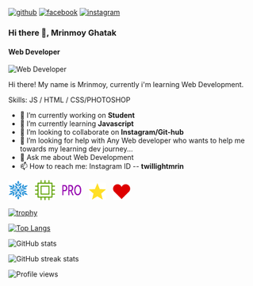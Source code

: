 [<img src='https://cdn.jsdelivr.net/npm/simple-icons@3.0.1/icons/github.svg' alt='github' height='40'>](https://github.com/MrinmoyGhatak)  [<img src='https://cdn.jsdelivr.net/npm/simple-icons@3.0.1/icons/facebook.svg' alt='facebook' height='40'>](https://www.facebook.com/MrinmoyAryan)  [<img src='https://cdn.jsdelivr.net/npm/simple-icons@3.0.1/icons/instagram.svg' alt='instagram' height='40'>](https://www.instagram.com/twillightmrin/)


### Hi there 👋, Mrinmoy Ghatak
#### Web Developer
![Web Developer](https://lh3.googleusercontent.com/a-/AOh14Gj3d3bGaHztFFIBHi6o5o7m_guYZsp7d6EiJ96u3A=s288-p-rw-no)

Hi there!
My name is Mrinmoy, currently i'm learning Web Development.

Skills:  JS / HTML / CSS/PHOTOSHOP

- 🔭 I’m currently working on **Student** 
- 🌱 I’m currently learning **Javascript** 
- 👯 I’m looking to collaborate on **Instagram/Git-hub** 
- 🤔 I’m looking for help with Any Web developer who wants to help me towards my learning dev journey... 
- 💬 Ask me about Web Development 
- 📫 How to reach me: Instagram ID -- **twillightmrin** 
  

<a href='https://archiveprogram.github.com/'><img src='https://raw.githubusercontent.com/acervenky/animated-github-badges/master/assets/acbadge.gif' width='40' height='40'></a> <a href='https://docs.github.com/en/developers'><img src='https://raw.githubusercontent.com/acervenky/animated-github-badges/master/assets/devbadge.gif' width='40' height='40'></a> <a href='https://github.com/pricing'><img src='https://raw.githubusercontent.com/acervenky/animated-github-badges/master/assets/pro.gif' width='40' height='40'></a> <a href='https://stars.github.com/'><img src='https://raw.githubusercontent.com/acervenky/animated-github-badges/master/assets/starbadge.gif' width='35' height='35'></a> <a href='https://docs.github.com/en/github/supporting-the-open-source-community-with-github-sponsors'><img src='https://raw.githubusercontent.com/acervenky/animated-github-badges/master/assets/sponsorbadge.gif' width='35' height='35'></a> 

[![trophy](https://github-profile-trophy.vercel.app/?username=MrinmoyGhatak)](https://github.com/ryo-ma/github-profile-trophy)

[![Top Langs](https://github-readme-stats.vercel.app/api/top-langs/?username=MrinmoyGhatak)](https://github.com/anuraghazra/github-readme-stats)

![GitHub stats](https://github-readme-stats.vercel.app/api?username=MrinmoyGhatak&show_icons=true)  

![GitHub streak stats](https://github-readme-streak-stats.herokuapp.com/?user=MrinmoyGhatak)  

![Profile views](https://gpvc.arturio.dev/MrinmoyGhatak)  
